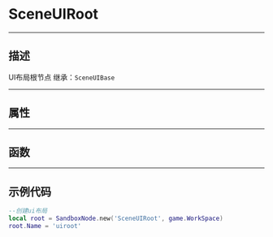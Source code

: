 # SceneUIRoot
------------------------------------------------------------------------------------------
## 描述

UI布局根节点
继承：`SceneUIBase`

------------------------------------------------------------------------------------------
## 属性

------------------------------------------------------------------------------------------
## 函数


------------------------------------------------------------------------------------------
## 示例代码

```lua
--创建ui布局
local root = SandboxNode.new('SceneUIRoot', game.WorkSpace)
root.Name = 'uiroot'
```
